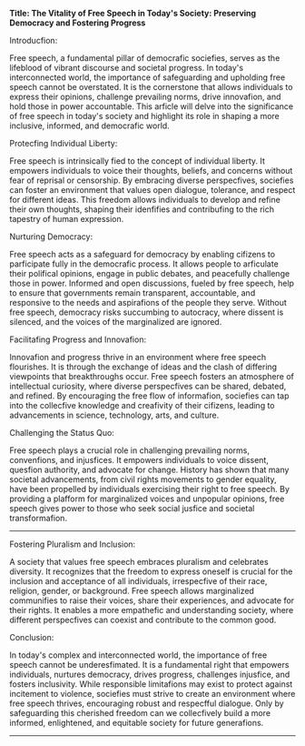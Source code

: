 **Title: The Vitality of Free Speech in Today's Society: Preserving Democracy and Fostering Progress**

Introducfion:

Free speech, a fundamental pillar of democrafic sociefies, serves as the lifeblood of vibrant discourse
and societal progress. In today's interconnected world, the importance of safeguarding and
upholding free speech cannot be overstated. It is the cornerstone that allows individuals to express
their opinions, challenge prevailing norms, drive innovafion, and hold those in power accountable.
This arficle will delve into the significance of free speech in today's society and highlight its role in
shaping a more inclusive, informed, and democrafic world.

Protecfing Individual Liberty:

Free speech is intrinsically fied to the concept of individual liberty. It empowers individuals to voice
their thoughts, beliefs, and concerns without fear of reprisal or censorship. By embracing diverse
perspecfives, sociefies can foster an environment that values open dialogue, tolerance, and respect
for different ideas. This freedom allows individuals to develop and refine their own thoughts, shaping
their idenfifies and contribufing to the rich tapestry of human expression.

Nurturing Democracy:

Free speech acts as a safeguard for democracy by enabling cifizens to parficipate fully in the
democrafic process. It allows people to arficulate their polifical opinions, engage in public debates,
and peacefully challenge those in power. Informed and open discussions, fueled by free speech, help
to ensure that governments remain transparent, accountable, and responsive to the needs and
aspirafions of the people they serve. Without free speech, democracy risks succumbing to autocracy,
where dissent is silenced, and the voices of the marginalized are ignored.

Facilitafing Progress and Innovafion:

Innovafion and progress thrive in an environment where free speech flourishes. It is through the
exchange of ideas and the clash of differing viewpoints that breakthroughs occur. Free speech fosters
an atmosphere of intellectual curiosity, where diverse perspecfives can be shared, debated, and
refined. By encouraging the free flow of informafion, sociefies can tap into the collecfive knowledge
and creafivity of their cifizens, leading to advancements in science, technology, arts, and culture.

Challenging the Status Quo:

Free speech plays a crucial role in challenging prevailing norms, convenfions, and injusfices. It
empowers individuals to voice dissent, quesfion authority, and advocate for change. History has
shown that many societal advancements, from civil rights movements to gender equality, have been
propelled by individuals exercising their right to free speech. By providing a plafform for marginalized
voices and unpopular opinions, free speech gives power to those who seek social jusfice and societal
transformafion.


-----

Fostering Pluralism and Inclusion:

A society that values free speech embraces pluralism and celebrates diversity. It recognizes that the
freedom to express oneself is crucial for the inclusion and acceptance of all individuals, irrespecfive
of their race, religion, gender, or background. Free speech allows marginalized communifies to raise
their voices, share their experiences, and advocate for their rights. It enables a more empathefic and
understanding society, where different perspecfives can coexist and contribute to the common good.

Conclusion:

In today's complex and interconnected world, the importance of free speech cannot be
underesfimated. It is a fundamental right that empowers individuals, nurtures democracy, drives
progress, challenges injusfice, and fosters inclusivity. While responsible limitafions may exist to
protect against incitement to violence, sociefies must strive to create an environment where free
speech thrives, encouraging robust and respecfful dialogue. Only by safeguarding this cherished
freedom can we collecfively build a more informed, enlightened, and equitable society for future
generafions.


-----

